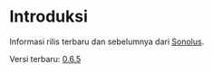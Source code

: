 # Introduksi

Informasi rilis terbaru dan sebelumnya dari [Sonolus](https://sonolus.com).

Versi terbaru: [0.6.5](./versions/0.6.5.md)
